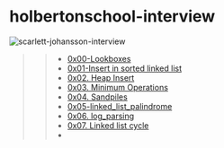 # holbertonschool-interview

![scarlett-johansson-interview](https://user-images.githubusercontent.com/85587286/183456851-3bf3aa56-bbe9-436b-aef9-ed25c446fbcd.gif)

>> * [0x00-Lookboxes](https://github.com/elkinguerrero007/holbertonschool-interview/tree/main/0x00-lockboxes)
>> * [0x01-Insert in sorted linked list](https://github.com/elkinguerrero007/holbertonschool-interview/tree/main/0x01-insert_in_sorted_linked_list)
>> * [ 0x02. Heap Insert](https://github.com/elkinguerrero007/holbertonschool-interview/tree/main/0x02-heap_insert)
>> * [ 0x03. Minimum Operations ](https://github.com/elkinguerrero007/holbertonschool-interview/tree/main/0x03-minimum_operations)
>> * [0x04. Sandpiles](https://github.com/elkinguerrero007/holbertonschool-interview/tree/main/0x04-sandpiles)
>> * [0x05-linked_list_palindrome](https://github.com/elkinguerrero007/holbertonschool-interview/tree/main/0x05-linked_list_palindrome)
>> * [0x06. log_parsing](https://github.com/elkinguerrero007/holbertonschool-interview/tree/main/0x06-log_parsing)
>> * [0x07. Linked list cycle](https://github.com/elkinguerrero007/holbertonschool-interview/tree/main/0x07-linked_list_cycle)
>> * []()
